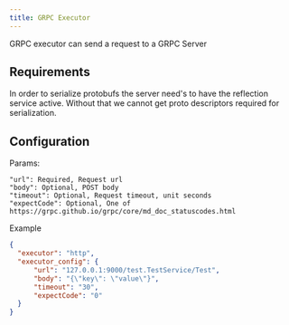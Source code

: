 ```yaml
---
title: GRPC Executor
---
```


GRPC executor can send a request to a GRPC Server


## Requirements
In order to serialize protobufs the server need's to have the reflection service active.
Without that we cannot get proto descriptors required for serialization.

## Configuration

Params:

```
"url": Required, Request url
"body": Optional, POST body
"timeout": Optional, Request timeout, unit seconds
"expectCode": Optional, One of https://grpc.github.io/grpc/core/md_doc_statuscodes.html
```

Example

```json
{
  "executor": "http",
  "executor_config": {
      "url": "127.0.0.1:9000/test.TestService/Test",
      "body": "{\"key\": \"value\"}",
      "timeout": "30",
      "expectCode": "0"
  }
}
```

